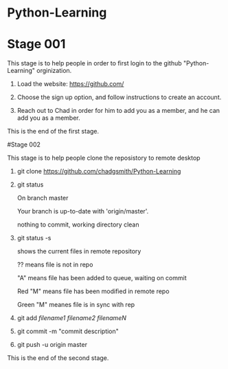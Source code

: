 # Python-Learning
# Stage 001

This stage is to help people in order to first login to the github "Python-Learning" orginization. 

1) Load the website: 
https://github.com/

2) Choose the sign up option, and follow instructions to create an account.

3) Reach out to Chad in order for him to add you as a member, and he can add you as a member.



This is the end of the first stage. 

#Stage 002

This stage is to help people clone the reposistory to remote desktop

1) git clone https://github.com/chadgsmith/Python-Learning

2) git status

	On branch master

	Your branch is up-to-date with 'origin/master'.

	nothing to commit, working directory clean

3) git status -s

	shows the current files in remote repository

	?? means file is not in repo

	"A" means file has been added to queue, waiting on commit

	Red "M" means file has been modified in remote repo

	Green "M" meanes file is in sync with rep

4) git add *filename1* *filename2* *filenameN*

5) git commit -m "commit description"

6) git push -u origin master

This is the end of the second stage.
